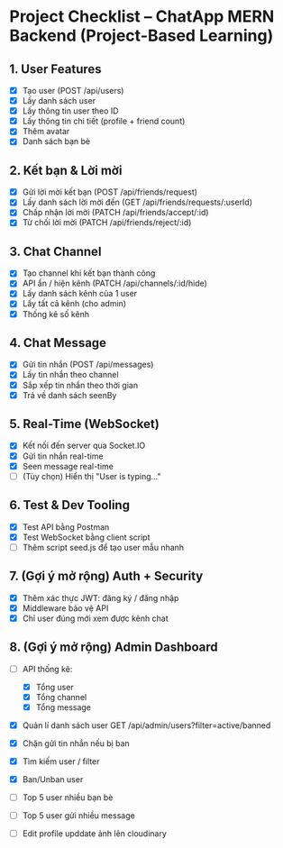 # Project Checklist – ChatApp MERN Backend (Project-Based Learning)

## 1. User Features

- [x] Tạo user (POST /api/users)
- [x] Lấy danh sách user
- [x] Lấy thông tin user theo ID
- [x] Lấy thông tin chi tiết (profile + friend count)
- [x] Thêm avatar
- [x] Danh sách bạn bè

## 2. Kết bạn & Lời mời

- [x] Gửi lời mời kết bạn (POST /api/friends/request)
- [x] Lấy danh sách lời mời đến (GET /api/friends/requests/:userId)
- [x] Chấp nhận lời mời (PATCH /api/friends/accept/:id)
- [x] Từ chối lời mời (PATCH /api/friends/reject/:id)

## 3. Chat Channel

- [x] Tạo channel khi kết bạn thành công
- [x] API ẩn / hiện kênh (PATCH /api/channels/:id/hide)
- [x] Lấy danh sách kênh của 1 user
- [x] Lấy tất cả kênh (cho admin)
- [x] Thống kê số kênh

## 4. Chat Message

- [x] Gửi tin nhắn (POST /api/messages)
- [x] Lấy tin nhắn theo channel
- [x] Sắp xếp tin nhắn theo thời gian
- [x] Trả về danh sách seenBy

## 5. Real-Time (WebSocket)

- [x] Kết nối đến server qua Socket.IO
- [x] Gửi tin nhắn real-time
- [x] Seen message real-time
- [ ] (Tùy chọn) Hiển thị "User is typing..."

## 6. Test & Dev Tooling

- [x] Test API bằng Postman
- [x] Test WebSocket bằng client script
- [ ] Thêm script seed.js để tạo user mẫu nhanh

## 7. (Gợi ý mở rộng) Auth + Security

- [x] Thêm xác thực JWT: đăng ký / đăng nhập
- [x] Middleware bảo vệ API
- [x] Chỉ user đúng mới xem được kênh chat

## 8. (Gợi ý mở rộng) Admin Dashboard

- [ ] API thống kê:
  - [x] Tổng user
  - [x] Tổng channel
  - [x] Tổng message
- [x] Quản lí danh sách user   GET /api/admin/users?filter=active/banned
- [x] Chặn gửi tin nhắn nếu bị ban
- [x]  Tìm kiếm user / filter
- [x]  Ban/Unban user

- [ ] Top 5 user nhiều bạn bè
- [ ] Top 5 user gửi nhiều message
- [ ] Edit profile upddate ảnh lên cloudinary